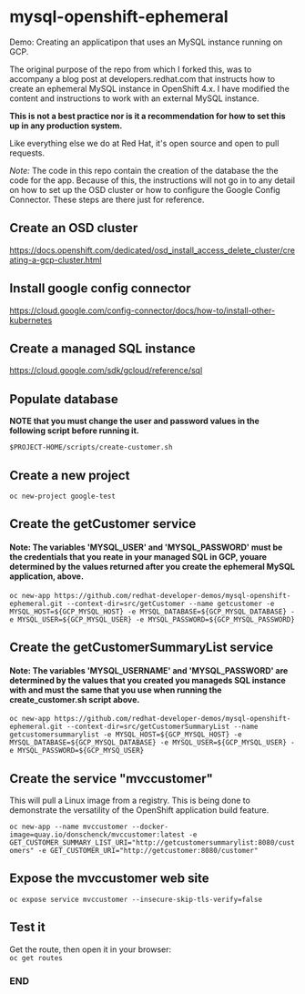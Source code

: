 # mysql-openshift-ephemeral
Demo: Creating an applicatipon that uses an MySQL instance running on GCP.

The original purpose of the repo from which I forked this, was to accompany a blog post at developers.redhat.com that instructs how to create an ephemeral MySQL instance in OpenShift 4.x. I have modified the content and instructions to work with an external MySQL instance.

**This is not a best practice nor is it a recommendation for how to set this up in any production system.**

Like everything else we do at Red Hat, it's open source and open to pull requests.

*Note:* The code in this repo contain the creation of the database the the code for the app. Because of this, the instructions will not go in to any detail on how to set up the OSD cluster or how to configure the Google Config Connector. These steps are there just for reference.

## Create an OSD cluster
https://docs.openshift.com/dedicated/osd_install_access_delete_cluster/creating-a-gcp-cluster.html
 
## Install google config connector
https://cloud.google.com/config-connector/docs/how-to/install-other-kubernetes

## Create a managed SQL instance
https://cloud.google.com/sdk/gcloud/reference/sql

## Populate database  

**NOTE that you must change the user and password values in the following script before running it.**

`$PROJECT-HOME/scripts/create-customer.sh`  

## Create a new project
`oc new-project google-test`

## Create the getCustomer service
#### Note: The variables 'MYSQL_USER' and 'MYSQL_PASSWORD' must be the credentials that you reate in your managed SQL in GCP, youare determined by the values returned after you create the ephemeral MySQL application, above.  

`oc new-app https://github.com/redhat-developer-demos/mysql-openshift-ephemeral.git --context-dir=src/getCustomer --name getcustomer -e MYSQL_HOST=${GCP_MYSQL_HOST} -e MYSQL_DATABASE=${GCP_MYSQL_DATABASE} -e MYSQL_USER=${GCP_MYSQL_USER} -e MYSQL_PASSWORD=${GCP_MYSQL_PASSWORD}`  

## Create the getCustomerSummaryList service
#### Note: The variables 'MYSQL_USERNAME' and 'MYSQL_PASSWORD' are determined by the values that you created you manageds SQL instance with and must the same that you use when running the create_customer.sh script above.  

`oc new-app https://github.com/redhat-developer-demos/mysql-openshift-ephemeral.git --context-dir=src/getCustomerSummaryList --name getcustomersummarylist -e MYSQL_HOST=${GCP_MYSQL_HOST} -e MYSQL_DATABASE=${GCP_MYSQL_DATABASE} -e MYSQL_USER=${GCP_MYSQL_USER} -e MYSQL_PASSWORD=${GCP_MYSQ_USER}`  

## Create the service "mvccustomer"
This will pull a Linux image from a registry. This is being done to demonstrate the versatility of the OpenShift application build feature.

`oc new-app --name mvccustomer --docker-image=quay.io/donschenck/mvccustomer:latest -e GET_CUSTOMER_SUMMARY_LIST_URI="http://getcustomersummarylist:8080/customers" -e GET_CUSTOMER_URI="http://getcustomer:8080/customer"`

## Expose the mvccustomer web site
`oc expose service mvccustomer --insecure-skip-tls-verify=false`

## Test it
Get the route, then open it in your browser:  
`oc get routes`


### END ###
